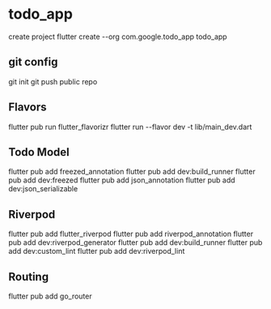 # todo_app
create project
flutter create --org com.google.todo_app todo_app

## git config
git init
git push public repo

## Flavors
flutter pub run flutter_flavorizr
flutter run --flavor dev -t lib/main_dev.dart

## Todo Model
flutter pub add freezed_annotation
flutter pub add dev:build_runner
flutter pub add dev:freezed
flutter pub add json_annotation
flutter pub add dev:json_serializable


## Riverpod
flutter pub add flutter_riverpod
flutter pub add riverpod_annotation
flutter pub add dev:riverpod_generator
flutter pub add dev:build_runner
flutter pub add dev:custom_lint
flutter pub add dev:riverpod_lint



## Routing
flutter pub add go_router